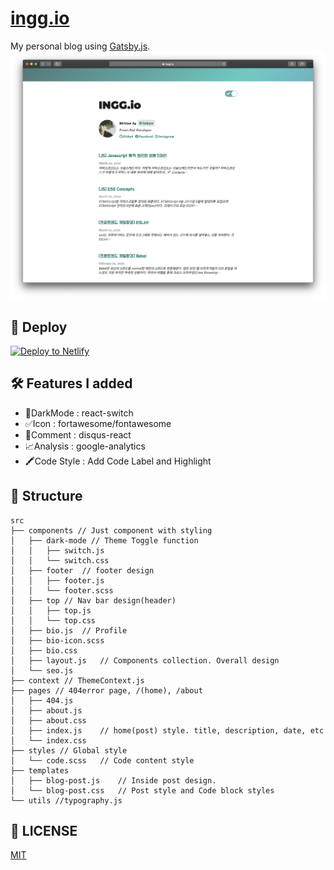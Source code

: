 # [ingg.io](https://ingg.io/)

My personal blog using [Gatsby.js](https://github.com/gatsbyjs/gatsby-starter-blog).
![ingg](./content/assets/screen.png)

## 💫 Deploy

[![Deploy to Netlify](https://www.netlify.com/img/deploy/button.svg)](https://app.netlify.com/start/deploy?repository=https://github.com/gatsbyjs/gatsby-starter-blog)

## 🛠 Features I added

- 🌙DarkMode : react-switch
- ✅Icon : fortawesome/fontawesome
- 💬Comment : disqus-react
- 📈Analysis : google-analytics
- 🖍Code Style : Add Code Label and Highlight

## 📌 Structure

```
src
├── components // Just component with styling
│   ├── dark-mode // Theme Toggle function
│   │   ├── switch.js
│   │   └── switch.css
│   ├── footer  // footer design
│   │   ├── footer.js
│   │   └── footer.scss
│   ├── top // Nav bar design(header)
│   │   ├── top.js
│   │   └── top.css
│   ├── bio.js  // Profile
│   ├── bio-icon.scss
│   ├── bio.css
│   ├── layout.js   // Components collection. Overall design
│   └── seo.js
├── context // ThemeContext.js
├── pages // 404error page, /(home), /about
│   ├── 404.js
│   ├── about.js
│   ├── about.css
│   ├── index.js    // home(post) style. title, description, date, etc
│   └── index.css
├── styles // Global style
│   └── code.scss   // Code content style
├── templates
│   ├── blog-post.js    // Inside post design.
│   └── blog-post.css   // Post style and Code block styles
└── utils //typography.js

```

## 🔑 LICENSE

[MIT](https://github.com/InKyoJeong/INGG.io/blob/master/LICENSE)

<!-- Function : Scroll Button , Theme Toggle-->
<!-- ## 🧐 What's inside?

    .
    ├── node_modules
    ├── src
    ├── .gitignore
    ├── .prettierrc
    ├── gatsby-browser.js
    ├── gatsby-config.js
    ├── gatsby-node.js
    ├── gatsby-ssr.js
    ├── LICENSE
    ├── package-lock.json
    ├── package.json
    └── README.md

1.  **`/node_modules`**: This directory contains all of the modules of code that your project depends on (npm packages) are automatically installed.

2.  **`gatsby-browser.js`**: This file is where Gatsby expects to find any usage of the [Gatsby browser APIs](https://www.gatsbyjs.org/docs/browser-apis/) (if any). These allow customization/extension of default Gatsby settings affecting the browser.

3.  **`gatsby-config.js`**: This is the main configuration file for a Gatsby site. This is where you can specify information about your site (metadata) like the site title and description, which Gatsby plugins you’d like to include, etc. (Check out the [config docs](https://www.gatsbyjs.org/docs/gatsby-config/) for more detail).

4.  **`gatsby-node.js`**: This file is where Gatsby expects to find any usage of the [Gatsby Node APIs](https://www.gatsbyjs.org/docs/node-apis/) (if any). These allow customization/extension of default Gatsby settings affecting pieces of the site build process.

5.  **`gatsby-ssr.js`**: This file is where Gatsby expects to find any usage of the [Gatsby server-side rendering APIs](https://www.gatsbyjs.org/docs/ssr-apis/) (if any). These allow customization of default Gatsby settings affecting server-side rendering.

6.  **`LICENSE`**: Gatsby is licensed under the MIT license.

7.  **`package-lock.json`** (See `package.json` below, first). This is an automatically generated file based on the exact versions of your npm dependencies that were installed for your project. **(You won’t change this file directly).**

8.  **`package.json`**: A manifest file for Node.js projects, which includes things like metadata (the project’s name, author, etc). This manifest is how npm knows which packages to install for your project.

9.  **`README.md`**: A text file containing useful reference information about your project. -->
